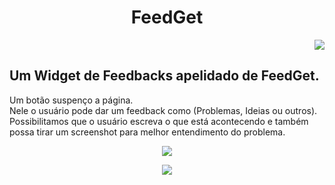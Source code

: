 <h1 align="center"> FeedGet </h1>

<p align="end">
<img src="https://user-images.githubusercontent.com/102997685/223532501-6c99e674-c4ba-4c77-8a0a-1db035cc57f2.png"/>
</p>

## Um Widget de Feedbacks apelidado de FeedGet. 

Um botão suspenço a página. </br>
Nele o usuário pode dar um feedback como (Problemas, Ideias ou outros). </br>
Possibilitamos que o usuário escreva o que está acontecendo e também possa tirar um screenshot para melhor entendimento do problema.

<p align="center" >
   
<img src="https://user-images.githubusercontent.com/102997685/223533780-56f90722-e9f4-4f0d-9ec3-e783b3ce9125.png"/>
     
</p>

<p align="center">
<img src="http://img.shields.io/static/v1?label=STATUS&message=PRONTO&color=GREEN&style=for-the-badge"/>
</p>
